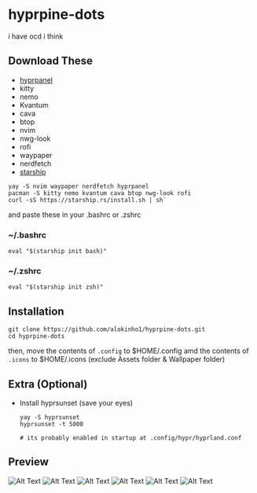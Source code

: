 # hyprpine-dots
i have ocd i think

## Download These

- [hyprpanel](https://hyprpanel.com/)
- kitty
- nemo
- Kvantum
- cava
- btop
- nvim
- nwg-look
- rofi
- waypaper
- nerdfetch
- [starship](https://starship.rs/)
```
yay -S nvim waypaper nerdfetch hyprpanel
pacman -S kitty nemo kvantum cava btop nwg-look rofi
curl -sS https://starship.rs/install.sh | sh`
```
and paste these in your .bashrc or .zshrc
###  ~/.bashrc
`eval "$(starship init bash)"`
### ~/.zshrc
`eval "$(starship init zsh)"`


## Installation

```
git clone https://github.com/alokinho1/hyprpine-dots.git
cd hyprpine-dots
```
then, move the contents of `.config` to $HOME/.config
amd the contents of `.icons` to $HOME/.icons
(exclude Assets folder & Wallpaper folder)

## Extra (Optional)

- Install hyprsunset (save your eyes)
   ```
   yay -S hyprsunset
   hyprsunset -t 5000

   # its probably enabled in startup at .config/hypr/hyprland.conf

## Preview 
![Alt Text](https://github.com/alokinho1/hyprpine-dots/blob/main/Assets/Screenshot-2025-03-12_19%3A14%3A27.png)
![Alt Text](Assets/Screenshot-2025-03-12_19:14:39.png)
![Alt Text](Assets/Screenshot-2025-03-12_19:19:38.png)
![Alt Text](Assets/Screenshot-2025-03-12_19:19:55.png)
![Alt Text](Assets/Screenshot-2025-03-12_19:21:01.png)
![Alt Text](Assets/Screenshot-2025-03-12_19:21:29.png)



